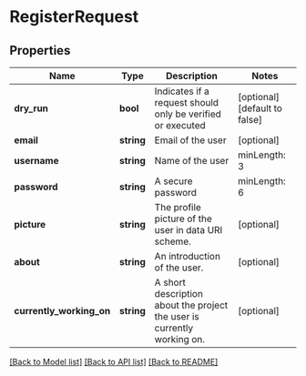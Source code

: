 # RegisterRequest

## Properties
Name | Type | Description | Notes
------------ | ------------- | ------------- | -------------
**dry_run** | **bool** | Indicates if a request should only be verified or executed | [optional] [default to false]
**email** | **string** | Email of the user | [optional] 
**username** | **string** | Name of the user | minLength: 3 | maxLength: 180 | [optional] 
**password** | **string** | A secure password | minLength: 6 | maxLength: 4096 | [optional] 
**picture** | **string** | The profile picture of the user in data URI scheme. | [optional] 
**about** | **string** | An introduction of the user. | [optional] 
**currently_working_on** | **string** | A short description about the project the user is currently working on. | [optional] 

[[Back to Model list]](../README.md#documentation-for-models) [[Back to API list]](../README.md#documentation-for-api-endpoints) [[Back to README]](../README.md)


